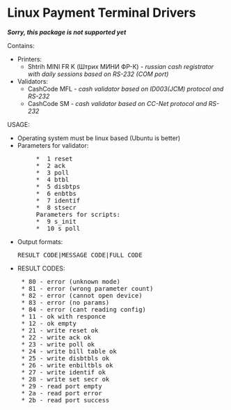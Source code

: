 <h1>Linux Payment Terminal Drivers</h1>

_**Sorry, this package is not supported yet**_

Contains:
<ul>
<li>Printers:
	<ul>
	<li>Shtrih MINI FR K (Штрих МИНИ ФР-К) - <i>russian cash registrator with daily sessions based on RS-232 (COM port)</i></li>
	</ul>
</li>
<li>Validators:
	<ul>
		<li>CashCode MFL - <i>cash validator based on ID003(JCM) protocol and RS-232</i></li>
		<li>CashCode SM - <i>cash validator based on CC-Net protocol and RS-232</i></li>
	</ul>
</li>
</ul>

USAGE:
<ul>
<li>Operating system must be linux based (Ubuntu is better)</li>
<li>Parameters for validator:
<pre>
	 * 	1 reset
	 * 	2 ack
	 * 	3 poll
	 * 	4 btbl
	 * 	5 disbtps
	 *  6 enbtbs
	 * 	7 identif
	 * 	8 stsecr
	 Parameters for scripts:
	 *  9 s_init
	 *  10 s_poll
</pre>
</li>
<li>Output formats:
	<pre>RESULT CODE|MESSAGE CODE|FULL CODE</pre>
</li>
<li>RESULT CODES:
	<pre>
 * 80 - error (unknown mode)
 * 81 - error (wrong parameter count)
 * 82 - error (cannot open device)
 * 83 - error (no params)
 * 84 - error (cant reading config)
 * 11 - ok with responce
 * 12 - ok empty
 * 21 - write reset ok
 * 22 - write ack ok
 * 23 - write poll ok
 * 24 - write bill table ok
 * 25 - write disbtbls ok
 * 26 - write enbiltbls ok
 * 27 - write identif ok
 * 28 - write set secr ok
 * 29 - read port empty
 * 2a - read port error
 * 2b - read port success
	</pre>
</li>
</ul>


<a href="https://github.com/effus/cash-validator-unix-driver/"><img src="https://img.shields.io/github/license/effus/cash-validator-unix-driver.svg" alt=""></a>
